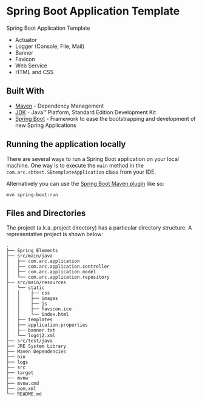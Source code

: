 # Spring Boot Application Template

Spring Boot Application Template

- Actuator
- Logger (Console, File, Mail)
- Banner
- Favicon
- Web Service
- HTML and CSS

## Built With

* [Maven](https://maven.apache.org/) - Dependency Management
* [JDK](http://www.oracle.com/technetwork/java/javase/downloads/jdk8-downloads-2133151.html) - Java™ Platform, Standard Edition Development Kit 
* [Spring Boot](https://spring.io/projects/spring-boot) - Framework to ease the bootstrapping and development of new Spring Applications

## Running the application locally

There are several ways to run a Spring Boot application on your local machine. One way is to execute the `main` method in the `com.arc.sbtest.SBtemplateApplication` class from your IDE.

Alternatively you can use the [Spring Boot Maven plugin](https://docs.spring.io/spring-boot/docs/current/reference/html/build-tool-plugins-maven-plugin.html) like so:

```shell
mvn spring-boot:run
```

## Files and Directories

The project (a.k.a. project directory) has a particular directory structure. A representative project is shown below:

```
.
├── Spring Elements
├── src/main/java
│   ├── com.arc.application
│   ├── com.arc.application.controller
│   ├── com.arc.application.model
│   └── com.arc.application.repository
├── src/main/resources
│   └── static
│   │    ├── css
│   │    ├── images
│   │    ├── js
│   │    ├── favicon.ico
│   │    └── index.html
│   ├── templates
│   ├── application.properties
│   ├── banner.txt
│   └── log4j2.xml
├── src/test/java
├── JRE System Library
├── Maven Dependencies
├── bin
├── logs
├── src
├── target
├── mvnw
├── mvnw.cmd
├── pom.xml
└── README.md
```